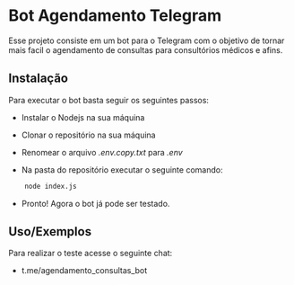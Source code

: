 
# Bot Agendamento Telegram

Esse projeto consiste em um bot para o Telegram com o objetivo de tornar mais facil o agendamento de consultas para consultórios médicos e afins.



## Instalação

Para executar o bot basta seguir os seguintes passos:

* Instalar o Nodejs na sua máquina

* Clonar o repositório na sua máquina

* Renomear o arquivo _.env.copy.txt_ para _.env_

* Na pasta do repositório executar o seguinte comando:

```bash
    node index.js
```
* Pronto! Agora o bot já pode ser testado.
    
## Uso/Exemplos

Para realizar o teste acesse o seguinte chat:

* t.me/agendamento_consultas_bot


